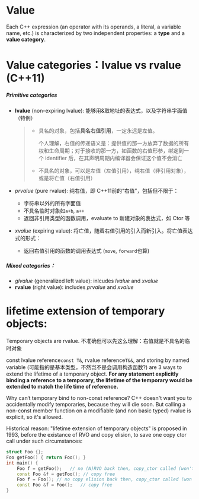 # Value

Each C++ expression (an operator with its operands, a literal, a variable name, etc.) is characterized by two independent properties: a **type** and a **value category**. 



# Value categories：lvalue vs rvalue (C++11)

##### Primitive categories

- **lvalue** (non-expiring lvalue): 能够用&取地址的表达式，以及字符串字面值（特例）

  > - 具名的对象，包括**具名右值引用**，一定永远是左值。
  >
  >   个人理解，右值的传递语义是：提供值的那一方放弃了数据的所有权和生命周期；对于接收的那一方，如函数的右值形参，绑定到一个 identifier 后，在其声明周期内编译器会保证这个值不会消亡
  >
  > - 不具名的对象，可以是左值（左值引用），纯右值（非引用对象），或是将亡值（右值引用）

- *prvalue* (pure rvalue): 纯右值，即 C++11前的“右值”，包括但不限于：

  - 字符串以外的所有字面值
  - 不具名临时对象如`a+b`, `a++`
  - 返回非引用类型的函数调用，evaluate to 新建对象的表达式，如 Ctor 等

- *xvalue* (expiring value): 将亡值，随着右值引用的引入而新引入。将亡值表达式的形式：

  - 返回右值引用的函数的调用表达式 (`move`, `forward`也算)

##### Mixed categories：

- *glvalue* (generalized left value): inlcudes *lvalue* and *xvalue*
- **rvalue** (right value): includes *prvalue* and *xvalue*



# lifetime extension of temporary objects:

Temporary objects are rvalue. 不准确但可以先这么理解：右值就是不具名的临时对象

const lvalue reference`const T&`, rvalue reference`T&&`, and storing by named variable (可能指的是基本类型，不然岂不是会调用构造函数?) are 3 ways to extend the lifetime of a temporary object. **For any statement explicitly binding a reference to a temporary, the lifetime of the temporary would be extended to match the life time of reference.**

Why can‘t temporary bind to non-const reference? C++ doesn't want you to accidentally modify temporaries, because they will die soon. But calling a non-const member function on a modifiable (and non basic typed) rvalue is explicit, so it's allowed.

Historical reason: "lifetime extension of temporary objects" is proposed in 1993, before the existance of RVO and copy elision, to save one copy ctor call under such circumstances:

```c++
struct Foo {};
Foo getFoo() { return Foo(); }					
int main() {
    Foo f = getFoo();	// no (N)RVO back then, copy_ctor called (won't in modern c++)
    const Foo &f = getFoo(); // copy free
    Foo f = Foo(); // no copy elision back then, copy_ctor called (won't in modern c++)
    const Foo &f = Foo();	// copy free
}
```


